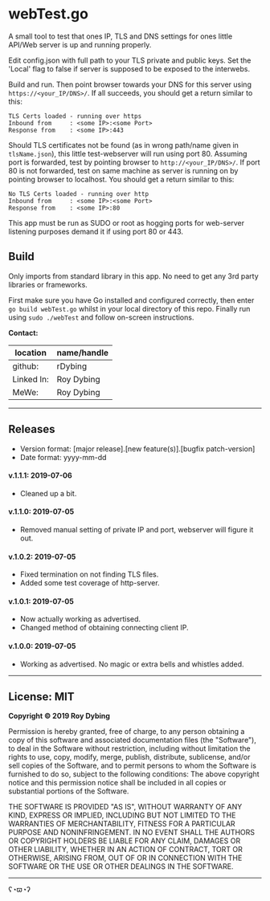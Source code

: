 # webTest.go

A small tool to test that ones IP, TLS and DNS settings for ones little API/Web server is up and running properly. 

Edit config.json with full path to your TLS private and public keys. Set the 'Local' flag to false if server is supposed to be exposed to the interwebs.

Build and run. Then point browser towards your DNS for this server using `https://<your_IP/DNS>/`. If all succeeds, you should get a return similar to this:

```
TLS Certs loaded - running over https
Inbound from     : <some IP>:<some Port>
Response from    : <some IP>:443
```

Should TLS certificates not be found (as in wrong path/name given in `tlsName.json`), this little test-webserver will run using port 80. Assuming port is forwarded, test by pointing browser to `http://<your_IP/DNS>/`. If port 80 is not forwarded, test on same machine as server is running on by pointing browser to localhost. You should get a return similar to this:

```
No TLS Certs loaded - running over http
Inbound from     : <some IP>:<some Port>
Response from    : <some IP>:80
```

This app must be run as SUDO or root as hogging ports for web-server listening purposes demand it if using port 80 or 443.

## Build

Only imports from standard library in this app. No need to get any 3rd party libraries or frameworks.

First make sure you have Go installed and configured correctly, then enter `go build webTest.go` whilst in your local directory of this repo. Finally run using `sudo ./webTest` and follow on-screen instructions.

**Contact:**

location   | name/handle
-----------|---------
github:    | rDybing
Linked In: | Roy Dybing
MeWe:      | Roy Dybing

---

## Releases

- Version format: [major release].[new feature(s)].[bugfix patch-version]
- Date format: yyyy-mm-dd

#### v.1.1.1: 2019-07-06
- Cleaned up a bit.

#### v.1.1.0: 2019-07-05
- Removed manual setting of private IP and port, webserver will figure it out.

#### v.1.0.2: 2019-07-05
- Fixed termination on not finding TLS files.
- Added some test coverage of http-server.

#### v.1.0.1: 2019-07-05
- Now actually working as advertised.
- Changed method of obtaining connecting client IP.

#### v.1.0.0: 2019-07-05
- Working as advertised. No magic or extra bells and whistles added.

---

## License: MIT

**Copyright © 2019 Roy Dybing** 

Permission is hereby granted, free of charge, to any person obtaining a copy of this software and associated documentation files (the "Software"), to deal in the Software without restriction, including without limitation the rights to use, copy, modify, merge, publish, distribute, sublicense, and/or sell copies of the Software, and to permit persons to whom the Software is furnished to do so, subject to the following conditions: The above copyright notice and this permission notice shall be included in all copies or substantial portions of the Software.

THE SOFTWARE IS PROVIDED "AS IS", WITHOUT WARRANTY OF ANY KIND, EXPRESS OR IMPLIED, INCLUDING BUT NOT LIMITED TO THE WARRANTIES OF MERCHANTABILITY, FITNESS FOR A PARTICULAR PURPOSE AND NONINFRINGEMENT. IN NO EVENT SHALL THE AUTHORS OR COPYRIGHT HOLDERS BE LIABLE FOR ANY CLAIM, DAMAGES OR OTHER LIABILITY, WHETHER IN AN ACTION OF CONTRACT, TORT OR OTHERWISE, ARISING FROM, OUT OF OR IN CONNECTION WITH THE SOFTWARE OR THE USE OR OTHER DEALINGS IN THE SOFTWARE.

---

ʕ◔ϖ◔ʔ
